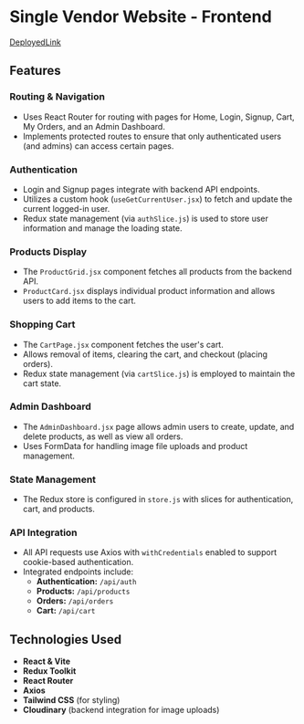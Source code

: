 # Single Vendor Website - Frontend

[DeployedLink]()

## Features

### Routing & Navigation
- Uses React Router for routing with pages for Home, Login, Signup, Cart, My Orders, and an Admin Dashboard.
- Implements protected routes to ensure that only authenticated users (and admins) can access certain pages.

### Authentication
- Login and Signup pages integrate with backend API endpoints.
- Utilizes a custom hook (`useGetCurrentUser.jsx`) to fetch and update the current logged-in user.
- Redux state management (via `authSlice.js`) is used to store user information and manage the loading state.

### Products Display
- The `ProductGrid.jsx` component fetches all products from the backend API.
- `ProductCard.jsx` displays individual product information and allows users to add items to the cart.

### Shopping Cart
- The `CartPage.jsx` component fetches the user's cart.
- Allows removal of items, clearing the cart, and checkout (placing orders).
- Redux state management (via `cartSlice.js`) is employed to maintain the cart state.

### Admin Dashboard
- The `AdminDashboard.jsx` page allows admin users to create, update, and delete products, as well as view all orders.
- Uses FormData for handling image file uploads and product management.

### State Management
- The Redux store is configured in `store.js` with slices for authentication, cart, and products.

### API Integration
- All API requests use Axios with `withCredentials` enabled to support cookie-based authentication.
- Integrated endpoints include:
  - **Authentication:** `/api/auth`
  - **Products:** `/api/products`
  - **Orders:** `/api/orders`
  - **Cart:** `/api/cart`

## Technologies Used
- **React & Vite**
- **Redux Toolkit**
- **React Router**
- **Axios**
- **Tailwind CSS** (for styling)
- **Cloudinary** (backend integration for image uploads)




